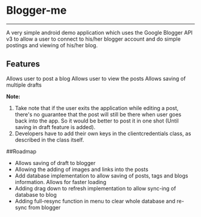 # Blogger-me #

---
A very simple android demo application which uses the Google Blogger API v3 to allow a user to connect to his/her blogger account and do simple postings and viewing of his/her blog.

## Features
Allows user to post a blog 
Allows user to view the posts
Allows saving of multiple drafts

**Note:**  
1. Take note that if the user exits the application while editing a post, there's no guarantee that the post will still be there when user goes back into the app. So it would be better to post it in one shot (Until saving in draft feature is added).
2. Developers have to add their own keys in the clientcredentials class, as described in the class itself.

##Roadmap
* Allows saving of draft to blogger
* Allowing the adding of images and links into the posts
* Add database implementation to allow saving of posts, tags and blogs information. Allows for faster loading
* Adding drag down to refresh implementation to allow sync-ing of database to blog
* Adding full-resync function in menu to clear whole database and re-sync from blogger
